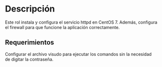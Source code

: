 Descripción
=========

Este rol instala y configura el servicio httpd en CentOS 7. Además, configura el firewall para que funcione la aplicación correctamente.

Requerimientos
------------

Configurar el archivo visudo para ejecutar los comandos sin la necesidad de digitar la contraseña.
